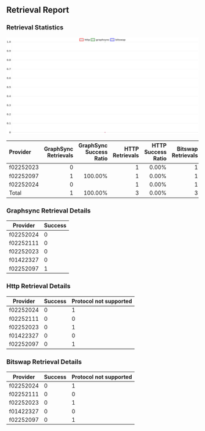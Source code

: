 ## Retrieval Report
### Retrieval Statistics
<img src="https://raw.githubusercontent.com/data-preservation-programs/filplus-checker-assets/main/filecoin-project/filecoin-plus-large-datasets/issues/2082/1691248115931.png"/>

| Provider  | GraphSync Retrievals | GraphSync Success Ratio | HTTP Retrievals | HTTP Success Ratio | Bitswap Retrievals | Bitswap Success Ratio |
| :-------- | -------------------: | ----------------------: | --------------: | -----------------: | -----------------: | --------------------: |
| f02252023 |                    0 |                         |               1 |              0.00% |                  1 |                 0.00% |
| f02252097 |                    1 |                 100.00% |               1 |              0.00% |                  1 |                 0.00% |
| f02252024 |                    0 |                         |               1 |              0.00% |                  1 |                 0.00% |
| Total     |                    1 |                 100.00% |               3 |              0.00% |                  3 |                 0.00% |

### Graphsync Retrieval Details
| Provider  | Success |
| --------- | ------- |
| f02252024 | 0       |
| f02252111 | 0       |
| f02252023 | 0       |
| f01422327 | 0       |
| f02252097 | 1       |

### Http Retrieval Details
| Provider  | Success | Protocol not supported |
| --------- | ------- | ---------------------- |
| f02252024 | 0       | 1                      |
| f02252111 | 0       | 0                      |
| f02252023 | 0       | 1                      |
| f01422327 | 0       | 0                      |
| f02252097 | 0       | 1                      |

### Bitswap Retrieval Details
| Provider  | Success | Protocol not supported |
| --------- | ------- | ---------------------- |
| f02252024 | 0       | 1                      |
| f02252111 | 0       | 0                      |
| f02252023 | 0       | 1                      |
| f01422327 | 0       | 0                      |
| f02252097 | 0       | 1                      |

